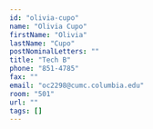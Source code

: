```yaml
---
id: "olivia-cupo"
name: "Olivia Cupo"
firstName: "Olivia"
lastName: "Cupo"
postNominalLetters: ""
title: "Tech B"
phone: "851-4785"
fax: ""
email: "oc2298@cumc.columbia.edu"
room: "501"
url: ""
tags: []
---
```


